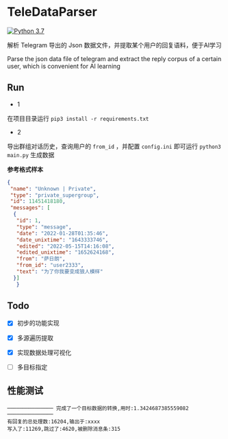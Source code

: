 # TeleDataParser

[![Python 3.7](https://img.shields.io/badge/Python-3.7-yellow.svg)](http://www.python.org/download/) 



解析 Telegram 导出的 Json 数据文件，并提取某个用户的回复语料，便于AI学习 


Parse the json data file of telegram and extract the reply corpus of a certain user, which is convenient for AI learning

## Run

- 1

在项目目录运行 `pip3 install -r requirements.txt`


- 2

导出群组对话历史，查询用户的 `from_id` ，并配置 `config.ini` 即可运行 `python3 main.py` 生成数据


**参考格式样本**

```json
{
 "name": "Unknown | Private",
 "type": "private_supergroup",
 "id": 11451418180,
 "messages": [
  {
   "id": 1,
   "type": "message",
   "date": "2022-01-28T01:35:46",
   "date_unixtime": "1643333746",
   "edited": "2022-05-15T14:16:08",
   "edited_unixtime": "1652624168",
   "from": "萨日朗",
   "from_id": "user2333",
   "text": "为了你我要变成狼人模样"
  }]
   }
```


## Todo

- [x] 初步的功能实现
- [x] 多源遍历提取
- [x] 实现数据处理可视化
- [ ] 多目标指定


## 性能测试

```
─────────────── 完成了一个目标数据的转换,用时:1.3424687385559082 ───────────────
有回复的总处理数:16204,输出于:xxxx
写入了:11269,跳过了:4620,被删除消息条:315
```
